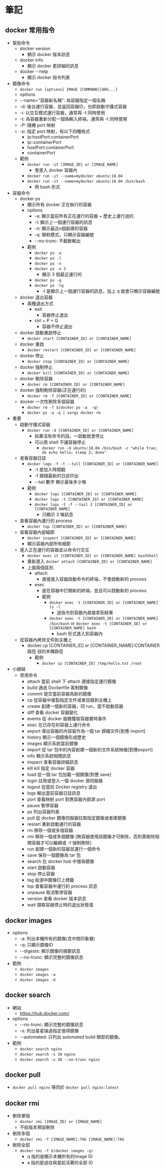 # 筆記

## docker 常用指令
- 幫助命令
    - docker version
        - 顯示 docker 版本訊息
    - docker info
        - 顯示 docker 更詳細的訊息
    - docker --help 
        - 顯示 docker 指令列表
- 鏡像命令
    - `docker run [options] IMAGE [COMMAND][ARG...]`
    - options
    - --name="容器新名稱": 為容器指定一個名稱
    - -d: 後台運行容器，並返回容器ID，也即啟動守護式容器
    - -i: 以交互模式運行容器，通常與 -t 同時使用
    - -t: 為容器重新分配一個偽輸入終端，通常與 -t 同時使用
    - -P: 隨機 port 映射
    - -p: 指定 port 映射，有以下四種格式
        - ip:hostPort:containerPort
        - ip::containerPort
        - hostPort:containerPort
        - containerPort
    - 範例
        - `docker run -it [IMAGE_ID] or [IMAGE_NAME]`
            - 會進入 docker 容器內 
        - `docker run -it --name=mydocker ubuntu:18.04`
        - `docker run -it --name=mydocker ubuntu:18.04 /bin/bash`
            - 用 bash 形式 
- 容器命令
    - docker ps
        - 顯示所有 docker 正在執行的容器 
        - options
            - -a: 顯示當前所有正在運行的容器 + 歷史上運行過的 
            - -l: 顯示上一個運行容器的訊息
            - -n: 顯示最近n個創建的容器
            - -q: 靜默模式，只顯示容器編號
            - --no-trunc: 不截斷輸出
        - 範例
            - `docker ps -a`
            - `docker ps -l`
            - `docker ps -n`
            - `docker ps -n 3`
                - 顯示 3 個最近運行的
            - `docker ps -q`
            - `docker ps -lq`
                - -l 是顯示上一個運行容器的訊息，加上 q 就會只顯示容器編號
    - docker 退出容器
        - 兩種退出方式
            - exit
                - 容器停止退出
            - ctrl + P + Q
                - 容器不停止退出           
    - docker 啟動重啟停止
        - `docker start [CONTAINER_ID] or [CONTAINER_NAME]`
    - docker 重啟
        - `docker restart [CONTAINER_ID] or [CONTAINER_NAME]`
    - docker 停止
        - `docker stop [CONTAINER_ID] or [CONTAINER_NAME]`
    - docker 強制停止
        - `docker kill [CONTAINER_ID] or [CONTAINER_NAME]`
    - docker 刪除容器
        - `docker rm [CONTAINER_ID] or [CONTAINER_NAME]`
    - docker 強制刪除容器(正在運行的)
        - `docker rm -f [CONTAINER_ID] or [CONTAINER_NAME]`
    - docker 一次性刪除多個容器
        - `docker rm -f $(docker ps -a  -q)`
        - `docker ps -a -q | xargs docker rm`
- 重要
    - 啟動守護式容器
        - `docker run -d [CONTAINER_ID] or [CONTAINER_NAME]`
            - 如果沒有命令的話，一啟動就會停止
            - 可以用 shell 不讓容器停止
                - `docker run -d ubuntu:18.04 /bin/bash -c "while true; do echo hello; sleep 2; done"`
    - 查看容器日誌
        - `docker logs -f -t --tall [CONTAINER_ID] or [CONTAINER_NAME]`
            - -t 是加入時間戳
            - -f 跟隨最新的日誌印出
            - --tail 數字 顯示最後多少條
        - 範例
            - `docker logs [CONTAINER_ID] or [CONTAINER_NAME]`
            - `docker logs -t [CONTAINER_ID] or [CONTAINER_NAME]`
            - `docker logs -t -f --tail 3 [CONTAINER_ID] or [CONTAINER_NAME]`
                - 只顯示 3 條訊息
    - 查看容器內運行的 process
        - `docker top [CONTAINER_ID] or [CONTAINER_NAME]`
    - 查看容器內部細節
        - `docker inspect [CONTAINER_ID] or [CONTAINER_NAME]`
        - 顯示容器內部所有細節
    - 進入正在運行的容器並以命令行交互
        - `docker exec it [CONTAINER_ID] or [CONTAINER_NAME] bashShell`
        - 重新進入 `docker attach [CONTAINER_ID] or [CONTAINER_NAME]`
        - 上面兩個區別
            - attach
                - 直接進入容器啟動命令的終端，不會啟動新的 process
            - exec
                - 是在容器中打開新的終端，並且可以啟動新的 process
                - 範例
                    - `docker exec -t [CONTAINER_ID] or [CONTAINER_NAME] ls -l`
                        - 送指令到容器內直接拿到結果
                    - `docker exec -t [CONTAINER_ID] or [CONTAINER_NAME] /bin/bash` or `docker exec -t [CONTAINER_ID] or [CONTAINER_NAME] bash`
                        - bash 形式進入到容器內
    -  從容器內拷貝文件到主機上
        - docker cp [CONTAINER_ID] or [CONTAINER_NAME]:CONTAINER路徑 目的本機路徑 
            - 範例 
                - `docker cp [CONTAINER_ID] /tmp/hello.txt /root`
- 小總結
    - 常用命令
        - attach 當前 shell 下 attach 連接指定運行鏡像
        - build 通過 Dockerfile 客制鏡像
        - commit 提交當前容器為新的鏡像
        - cp 從容器中複製指定文件或者目錄到主機上
        - create 創建一個新的容器，同 run，當不啟動容器
        - diff 查看 docker 容器變化
        - events 從 docker 服務獲取容器實時事件
        - exec 在已存在的容器上運行命令
        - export 導出容器的內容留作為一個 tar 歸檔文件[對應 import] 
        - history 顯示一個鏡像形成歷史
        - images 顯示系統當前鏡像
        - import 從 tar 包中的內容創建一個新的文件系統映像[對應export]
        - info 顯示系統相關訊息
        - inspect 查看容器詳細訊息
        - kill kill 指定 docker 容器
        - load 從一個 tar 包加載一個鏡像[對應 save]
        - login 註冊或登入一個 docker 源伺服器
        - logout 從當前 Docker registry 退出
        - logs 輸出當前容器日誌訊息
        - port 查看映射 port 對應容器內部源 port
        - pause 暫停容器
        - ps 列出容器列表
        - pull 從 docker 鏡像伺服器拉取指定鏡像或者庫鏡像
        - restart 重新啟動運行的容器
        - rm 移除一個或多個容器
        - rmi 移除一個或多個鏡像 [無容器使用該鏡像才可刪除，否則需刪除相關容器才可以繼續或 -f 強制刪除]
        - run 創建一個新的容器並運行一個命令
        - save 保存一個鏡像為 tar 包
        - search 在 docker hub 中搜尋鏡像
        - start 啟動容器
        - stop 停止容器
        - tag  給源中鏡像打上標籤
        - top 查看容器中運行的 process 訊息
        - unpause 取消暫停容器
        - version 查看 docker 版本訊息
        - wait 擷取容器停止時的退出狀態值


## docker images
- options
    - -a: 列出本機所有的鏡像(含中間印象層)
    - -q: 只顯示鏡像ID
    - --digests: 顯示鏡像的摘要訊息
    - --no-trunc: 顯示完整的鏡像訊息    
- 範例 
    - `docker images`
    - `docker images -a`
    - `docker images -d`
    
## docker search    
- 網站
    - https://hub.docker.com/
- options
    - --no-trunc: 顯示完整的鏡像訊息 
    - -s: 列出星星操過指定值得鏡像
    - --automated: 只列出 automated build 類型的鏡像。
- 範例
    - `docker search nginx`
    - `docker search -s 30 nginx`
    - `docker search -s 30 --no-trunc nginx`

## docker pull
- `docker pull nginx` 等同於 `docker pull nginx:latest`
    
## docker rmi
- 刪除單個
    - `docker rmi [IMAGE_ID] or [IMAGE_NAME]`
    - 不給版本預設刪除
- 刪除多個
    - `docker rmi -f [IMAGE_NAME]:TAG [IMAGE_NAME]:TAG`
- 刪除全部
    - `docker rmi -f $(docker images -q)`
        - q 指的是顯示本機所有的Image ID
        - a 指的是過往與當前活著的全部 ID 
        
